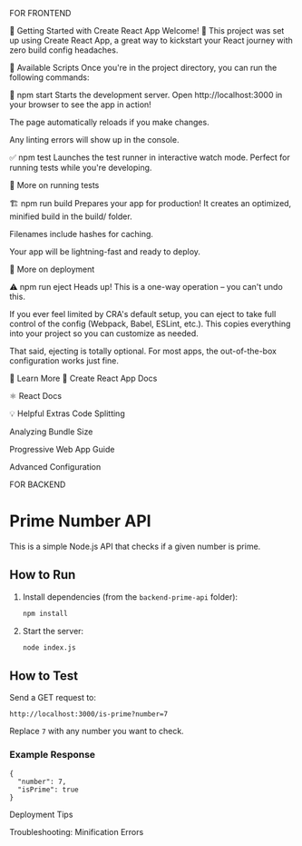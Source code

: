 FOR FRONTEND

🚀 Getting Started with Create React App
Welcome! 👋
This project was set up using Create React App, a great way to kickstart your React journey with zero build config headaches.

📜 Available Scripts
Once you're in the project directory, you can run the following commands:

🔧 npm start
Starts the development server.
Open http://localhost:3000 in your browser to see the app in action!

The page automatically reloads if you make changes.

Any linting errors will show up in the console.

✅ npm test
Launches the test runner in interactive watch mode.
Perfect for running tests while you're developing.

🔗 More on running tests

🏗️ npm run build
Prepares your app for production!
It creates an optimized, minified build in the build/ folder.

Filenames include hashes for caching.

Your app will be lightning-fast and ready to deploy.

🔗 More on deployment

⚠️ npm run eject
Heads up! This is a one-way operation – you can't undo this.

If you ever feel limited by CRA's default setup, you can eject to take full control of the config (Webpack, Babel, ESLint, etc.). This copies everything into your project so you can customize as needed.

That said, ejecting is totally optional. For most apps, the out-of-the-box configuration works just fine.

📘 Learn More
📖 Create React App Docs

⚛️ React Docs

💡 Helpful Extras
Code Splitting

Analyzing Bundle Size

Progressive Web App Guide

Advanced Configuration





FOR BACKEND
# Prime Number API

This is a simple Node.js API that checks if a given number is prime.

## How to Run

1. Install dependencies (from the `backend-prime-api` folder):
   ```sh
   npm install
   ```
2. Start the server:
   ```sh
   node index.js
   ```

## How to Test

Send a GET request to:
```
http://localhost:3000/is-prime?number=7
```
Replace `7` with any number you want to check.

### Example Response
```
{
  "number": 7,
  "isPrime": true
}
``` 


Deployment Tips

Troubleshooting: Minification Errors

